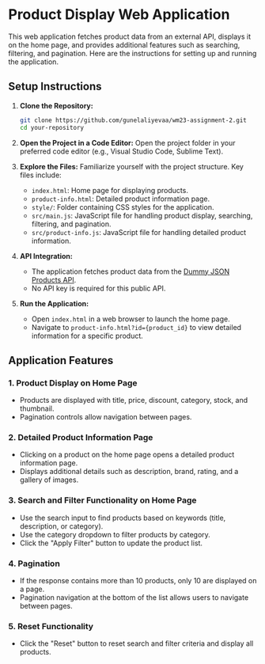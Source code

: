 # Product Display Web Application

This web application fetches product data from an external API, displays it on the home page, and provides additional features such as searching, filtering, and pagination. Here are the instructions for setting up and running the application.

## Setup Instructions

1. **Clone the Repository:**
   ```bash
   git clone https://github.com/gunelaliyevaa/wm23-assignment-2.git
   cd your-repository
   ```

2. **Open the Project in a Code Editor:**
   Open the project folder in your preferred code editor (e.g., Visual Studio Code, Sublime Text).

3. **Explore the Files:**
   Familiarize yourself with the project structure. Key files include:
    - `index.html`: Home page for displaying products.
    - `product-info.html`: Detailed product information page.
    - `style/`: Folder containing CSS styles for the application.
    - `src/main.js`: JavaScript file for handling product display, searching, filtering, and pagination.
    - `src/product-info.js`: JavaScript file for handling detailed product information.

4. **API Integration:**
    - The application fetches product data from the [Dummy JSON Products API](https://dummyjson.com/products).
    - No API key is required for this public API.

5. **Run the Application:**
    - Open `index.html` in a web browser to launch the home page.
    - Navigate to `product-info.html?id={product_id}` to view detailed information for a specific product.

## Application Features

### 1. Product Display on Home Page
- Products are displayed with title, price, discount, category, stock, and thumbnail.
- Pagination controls allow navigation between pages.

### 2. Detailed Product Information Page
- Clicking on a product on the home page opens a detailed product information page.
- Displays additional details such as description, brand, rating, and a gallery of images.

### 3. Search and Filter Functionality on Home Page
- Use the search input to find products based on keywords (title, description, or category).
- Use the category dropdown to filter products by category.
- Click the "Apply Filter" button to update the product list.

### 4. Pagination
- If the response contains more than 10 products, only 10 are displayed on a page.
- Pagination navigation at the bottom of the list allows users to navigate between pages.

### 5. Reset Functionality
- Click the "Reset" button to reset search and filter criteria and display all products.

